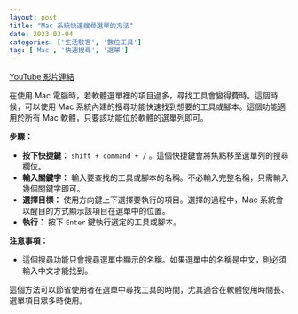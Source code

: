```yaml
---
layout: post
title: "Mac 系統快速搜尋選單的方法"
date: 2023-03-04
categories: ['生活駭客', '數位工具']
tag: ['Mac', '快速搜尋', '選單']
---
```


[YouTube 影片連結](https://youtu.be/VF4cSQdWi5g)

在使用 Mac 電腦時，若軟體選單裡的項目過多，尋找工具會變得費時。這個時候，可以使用 Mac 系統內建的搜尋功能快速找到想要的工具或腳本。這個功能適用於所有 Mac 軟體，只要該功能位於軟體的選單列即可。

**步驟：**

- **按下快捷鍵：** `shift + command + /` 。這個快捷鍵會將焦點移至選單列的搜尋欄位。
- **輸入關鍵字：** 輸入要查找的工具或腳本的名稱。不必輸入完整名稱，只需輸入幾個關鍵字即可。
- **選擇目標：** 使用方向鍵上下選擇要執行的項目。選擇的過程中，Mac 系統會以醒目的方式顯示該項目在選單中的位置。
- **執行：** 按下 `Enter` 鍵執行選定的工具或腳本。

**注意事項：**

- 這個搜尋功能只會搜尋選單中顯示的名稱。如果選單中的名稱是中文，則必須輸入中文才能找到。

這個方法可以節省使用者在選單中尋找工具的時間，尤其適合在軟體使用時間長、選單項目眾多時使用。
